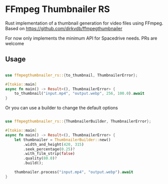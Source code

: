 # FFmpeg Thumbnailer RS

Rust implementation of a thumbnail generation for video files using FFmpeg.
Based on https://github.com/dirkvdb/ffmpegthumbnailer

For now only implements the minimum API for Spacedrive needs. PRs are welcome

## Usage

```rust

use ffmpegthumbnailer_rs::{to_thumbnail, ThumbnailerError};

#[tokio::main]
async fn main() -> Result<(), ThumbnailerError> {
    to_thumbnail("input.mp4", "output.webp", 256, 100.0).await
}

```

Or you can use a builder to change the default options

```rust

use ffmpegthumbnailer_rs::{ThumbnailerBuilder, ThumbnailerError};

#[tokio::main]
async fn main() -> Result<(), ThumbnailerError> {
    let thumbnailer = ThumbnailerBuilder::new()
        .width_and_height(420, 315)
        .seek_percentage(0.25)?
        .with_film_strip(false)
        .quality(80.0)?
        .build();

    thumbnailer.process("input.mp4", "output.webp").await
}

```
